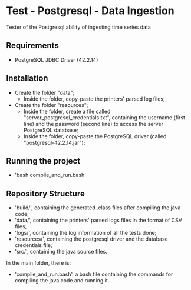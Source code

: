 # Test - Postgresql - Data Ingestion

Tester of the Postgresql ability of ingesting time series data


## Requirements
- PostgreSQL JDBC Driver (42.2.14)


## Installation
- Create the folder "data";
  - Inside the folder, copy-paste the printers' parsed log files;
- Create the folder "resources";
  - Inside the folder, create a file called "server_postgresql_credentials.txt", containing the username (first line) and the password (second line) to access the server PostgreSQL database;
  - Inside the folder, copy-paste the PostgreSQL driver (called "postgresql-42.2.14.jar");


## Running the project
- 'bash compile_and_run.bash'


## Repository Structure
- 'build/', containing the generated .class files after compiling the java code;
- 'data/', containing the printers' parsed logs files in the format of CSV files;
- 'logs/', containing the log information of all the tests done;
- 'resources/', containing the postgresql driver and the database credentials file;
- 'src/', containing the java source files.

In the main folder, there is:
- 'compile_and_run.bash', a bash file containing the commands for compiling the java code and running it.
